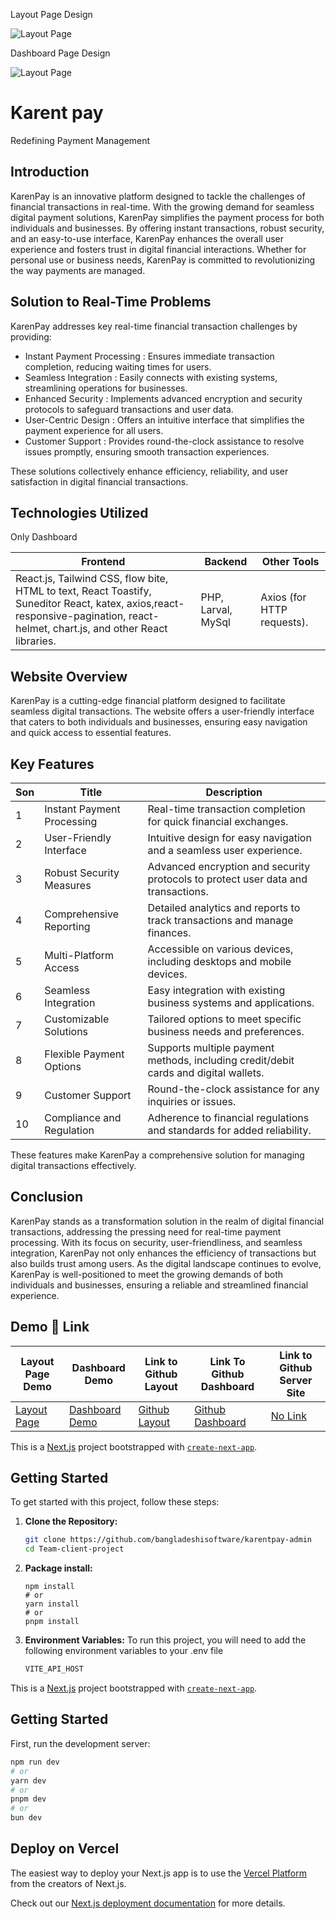 Layout Page Design

![Layout Page](https://i.ibb.co/QYWPG8W/karentpay-com.png)


Dashboard Page Design

![Layout Page](https://i.ibb.co/vXdRDZ1/Screenshot-25.png)

# Karent pay

Redefining Payment Management

## Introduction

KarenPay is an innovative platform designed to tackle the challenges of financial transactions in real-time. With the growing demand for seamless digital payment solutions, KarenPay simplifies the payment process for both individuals and businesses. By offering instant transactions, robust security, and an easy-to-use interface, KarenPay enhances the overall user experience and fosters trust in digital financial interactions. Whether for personal use or business needs, KarenPay is committed to revolutionizing the way payments are managed.

## Solution to Real-Time Problems

KarenPay addresses key real-time financial transaction challenges by providing:

-  Instant Payment Processing : Ensures immediate transaction completion, reducing waiting times for users.
-  Seamless Integration : Easily connects with existing systems, streamlining operations for businesses.
-  Enhanced Security : Implements advanced encryption and security protocols to safeguard transactions and user data.
-  User-Centric Design : Offers an intuitive interface that simplifies the payment experience for all users.
-  Customer Support : Provides round-the-clock assistance to resolve issues promptly, ensuring smooth transaction experiences.

These solutions collectively enhance efficiency, reliability, and user satisfaction in digital financial transactions.


## Technologies Utilized

Only Dashboard

| Frontend                                                                                                            | Backend                                                                                                                                                                          | Other Tools                                   |
| ------------------------------------------------------------------------------------------------------------------- | -------------------------------------------------------------------------------------------------------------------------------------------------------------------------------- | --------------------------------------------- |
| React.js, Tailwind CSS, flow bite, HTML to text, React Toastify, Suneditor React, katex, axios,react-responsive-pagination, react-helmet,  chart.js, and other React libraries. | PHP, Larval, MySql | Axios (for HTTP requests). |

## Website Overview
KarenPay is a cutting-edge financial platform designed to facilitate seamless digital transactions. The website offers a user-friendly interface that caters to both individuals and businesses, ensuring easy navigation and quick access to essential features.


## Key Features

| Son | Title                             | Description                                                                                                                                                                                                       |
| --- | --------------------------------- | ----------------------------------------------------------------------------------------------------------------------------------------------------------------------------------------------------------------- |
| 1   | Instant Payment Processing     | Real-time transaction completion for quick financial exchanges.                                                                                                                              |
| 2   | User-Friendly Interface      | Intuitive design for easy navigation and a seamless user experience.                                                                                                                                     |
| 3   | Robust Security Measures       | Advanced encryption and security protocols to protect user data and transactions.                                                                                                                              |
| 4   | Comprehensive Reporting               | Detailed analytics and reports to track transactions and manage finances.                                                                                                                                                |
| 5   | Multi-Platform Access          | Accessible on various devices, including desktops and mobile devices.                                                                                                                                         |
| 6   | Seamless Integration           | Easy integration with existing business systems and applications.                                                                                                                           |
| 7   | Customizable Solutions| Tailored options to meet specific business needs and preferences. |
| 8   | Flexible Payment Options| Supports multiple payment methods, including credit/debit cards and digital wallets. |
| 9   | Customer Support| Round-the-clock assistance for any inquiries or issues. |
| 10   | Compliance and Regulation| Adherence to financial regulations and standards for added reliability.|

These features make KarenPay a comprehensive solution for managing digital transactions effectively.

## Conclusion
KarenPay stands as a transformation solution in the realm of digital financial transactions, addressing the pressing need for real-time payment processing. With its focus on security, user-friendliness, and seamless integration, KarenPay not only enhances the efficiency of transactions but also builds trust among users. As the digital landscape continues to evolve, KarenPay is well-positioned to meet the growing demands of both individuals and businesses, ensuring a reliable and streamlined financial experience.


## Demo 🔗 Link

| Layout Page Demo                           | Dashboard Demo | Link to Github Layout                                                         | Link To Github Dashboard                                                       | Link to Github Server Site |
| ---------------------------------------- | -------------------------------- |----------------------------------------------------------------------------- | ------------------------------------------------------------------------------ | -------------------------- |
| [Layout Page](https://karentpay.com) | [Dashboard Demo](https://admin.karentpay.com)| [Github Layout](https://github.com/bangladeshisoftware/karentpay-frontend) | [Github Dashboard ](https://github.com/bangladeshisoftware/karentpay-admin) | [No Link]() |


This is a [Next.js](https://nextjs.org/) project bootstrapped with [`create-next-app`](https://github.com/vercel/next.js/tree/canary/packages/create-next-app).

## Getting Started



To get started with this project, follow these steps:

1. **Clone the Repository:**
   ```bash
   git clone https://github.com/bangladeshisoftware/karentpay-admin
   cd Team-client-project
   ```
2. **Package install:**
   ```
   npm install
   # or
   yarn install
   # or
   pnpm install
   ```
3. **Environment Variables:**
   To run this project, you will need to add the following environment variables to your .env file <br>

   ```bash
   VITE_API_HOST

   ```


This is a [Next.js](https://nextjs.org/) project bootstrapped with [`create-next-app`](https://github.com/vercel/next.js/tree/canary/packages/create-next-app).

## Getting Started

First, run the development server:

```bash
npm run dev
# or
yarn dev
# or
pnpm dev
# or
bun dev
```



## Deploy on Vercel

The easiest way to deploy your Next.js app is to use the [Vercel Platform](https://vercel.com/new?utm_medium=default-template&filter=next.js&utm_source=create-next-app&utm_campaign=create-next-app-readme) from the creators of Next.js.

Check out our [Next.js deployment documentation](https://nextjs.org/docs/deployment) for more details.

